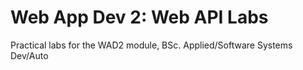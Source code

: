 # Web App Dev 2: Web API Labs

Practical labs for the WAD2 module, BSc. Applied/Software Systems Dev/Auto